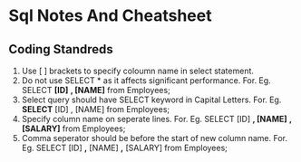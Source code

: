 # Sql Notes And Cheatsheet 

## Coding Standreds
1. Use [ ] brackets to specify coloumn name in select statement.
2. Do not use SELECT * as it affects significant performance.
   For. Eg. SELECT **[ID]**
                 **, [NAME]**
                 from Employees;
3. Select query should have SELECT keyword in Capital Letters.
   For. Eg. **SELECT** [ID]
                 , [NAME]
                 from Employees;
4. Specify column name on seperate lines.
   For. Eg. SELECT [ID]
                 **, [NAME]**
                 **, [SALARY]**
                 from Employees;
5. Comma seperator should be before the start of new column name.
   For. Eg. SELECT [ID]
                 **,** [NAME]
                 **,** [SALARY]
                 from Employees;
